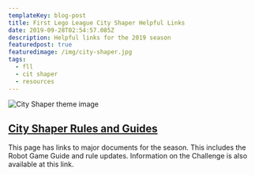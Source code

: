 ```yaml
---
templateKey: blog-post
title: First Lego League City Shaper Helpful Links
date: 2019-09-28T02:54:57.085Z
description: Helpful links for the 2019 season
featuredpost: true
featuredimage: /img/city-shaper.jpg
tags:
  - fll
  - cit shaper
  - resources
---
```

![City Shaper theme image](/img/city-shaper.jpg "City Shaper Social Image from FLL resources page")

## [City Shaper Rules and Guides](https://www.firstinspires.org/resource-library/fll/challenge-and-resources)
This page has links to major documents for the season.  This includes the Robot Game Guide and rule updates.  Information on the Challenge is also available at this link.
